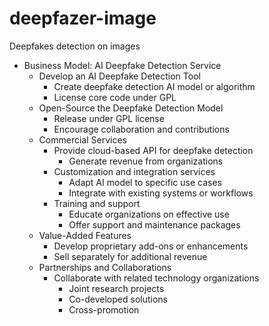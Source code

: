 # deepfazer-image
Deepfakes detection on images 
- Business Model: AI Deepfake Detection Service
  - Develop an AI Deepfake Detection Tool
    - Create deepfake detection AI model or algorithm
    - License core code under GPL
  - Open-Source the Deepfake Detection Model
    - Release under GPL license
    - Encourage collaboration and contributions
  - Commercial Services
    - Provide cloud-based API for deepfake detection
      - Generate revenue from organizations
    - Customization and integration services
      - Adapt AI model to specific use cases
      - Integrate with existing systems or workflows
    - Training and support
      - Educate organizations on effective use
      - Offer support and maintenance packages
  - Value-Added Features
    - Develop proprietary add-ons or enhancements
    - Sell separately for additional revenue
  - Partnerships and Collaborations
    - Collaborate with related technology organizations
      - Joint research projects
      - Co-developed solutions
      - Cross-promotion
